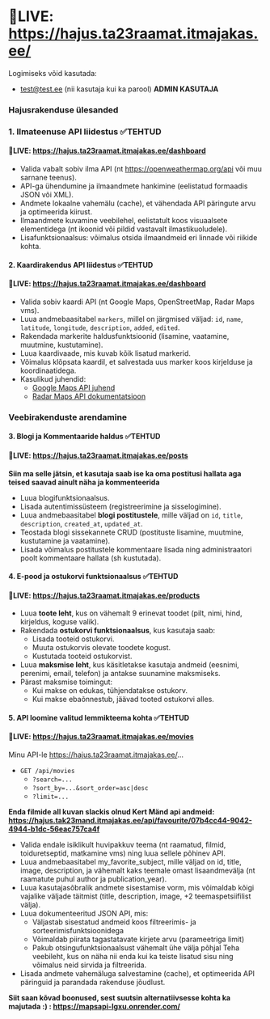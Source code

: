 # :door:LIVE: https://hajus.ta23raamat.itmajakas.ee/
Logimiseks võid kasutada: 
- test@test.ee (nii kasutaja kui ka parool) **ADMIN KASUTAJA**


### **Hajusrakenduse ülesanded**  
### **1. Ilmateenuse API liidestus**  :white_check_mark:TEHTUD
#### :door:LIVE: https://hajus.ta23raamat.itmajakas.ee/dashboard

- Valida vabalt sobiv ilma API (nt https://openweathermap.org/api või muu sarnane teenus).
- API-ga ühendumine ja ilmaandmete hankimine (eelistatud formaadis JSON või XML).
- Andmete lokaalne vahemälu (cache), et vähendada API päringute arvu ja optimeerida kiirust.
- Ilmaandmete kuvamine veebilehel, eelistatult koos visuaalsete elementidega (nt ikoonid või pildid vastavalt ilmastikuoludele).
- Lisafunktsionaalsus: võimalus otsida ilmaandmeid eri linnade või riikide kohta.

#### **2. Kaardirakendus API liidestus** :white_check_mark:TEHTUD
#### :door:LIVE: https://hajus.ta23raamat.itmajakas.ee/dashboard

- Valida sobiv kaardi API (nt Google Maps, OpenStreetMap, Radar Maps vms).
- Luua andmebaasitabel `markers`, millel on järgmised väljad: `id`, `name`, `latitude`, `longitude`, `description`, `added`, `edited`.
- Rakendada markerite haldusfunktsioonid (lisamine, vaatamine, muutmine, kustutamine).
- Luua kaardivaade, mis kuvab kõik lisatud markerid.
- Võimalus klõpsata kaardil, et salvestada uus marker koos kirjelduse ja koordinaatidega.
- Kasulikud juhendid:
  - [Google Maps API juhend](https://developers.google.com/maps/documentation/javascript/tutorial)
  - [Radar Maps API dokumentatsioon](https://radar.com/documentation/maps/maps)

### **Veebirakenduste arendamine** 
#### **3. Blogi ja Kommentaaride haldus** :white_check_mark:TEHTUD
#### :door:LIVE: https://hajus.ta23raamat.itmajakas.ee/posts

**Siin ma selle jätsin, et kasutaja saab ise ka oma postitusi hallata aga teised saavad ainult näha ja kommenteerida**
- Luua blogifunktsionaalsus.
- Lisada autentimissüsteem (registreerimine ja sisselogimine).
- Luua andmebaasitabel **blogi postitustele**, mille väljad on `id`, `title`, `description`, `created_at`, `updated_at`.
- Teostada blogi sissekannete CRUD (postituste lisamine, muutmine, kustutamine ja vaatamine).
- Lisada võimalus postitustele kommentaare lisada ning administraatori poolt kommentaare hallata (sh kustutada).

#### **4. E-pood ja ostukorvi funktsionaalsus** :white_check_mark:TEHTUD
#### :door:LIVE: https://hajus.ta23raamat.itmajakas.ee/products

- Luua **toote leht**, kus on vähemalt 9 erinevat toodet (pilt, nimi, hind, kirjeldus, koguse valik).
- Rakendada **ostukorvi funktsionaalsus**, kus kasutaja saab:
  - Lisada tooteid ostukorvi.
  - Muuta ostukorvis olevate toodete kogust.
  - Kustutada tooteid ostukorvist.
- Luua **maksmise leht**, kus käsitletakse kasutaja andmeid (eesnimi, perenimi, email, telefon) ja antakse suunamine maksmiseks.
- Pärast maksmise toimingut:
  - Kui makse on edukas, tühjendatakse ostukorv.
  - Kui makse ebaõnnestub, jäävad tooted ostukorvi alles.

#### **5. API loomine valitud lemmikteema kohta** :white_check_mark:TEHTUD
#### :door:LIVE: https://hajus.ta23raamat.itmajakas.ee/movies

Minu API-le https://hajus.ta23raamat.itmajakas.ee/...
- `GET /api/movies`
  - `?search=...`
  - `?sort_by=...&sort_order=asc|desc`
  - `?limit=...`

**Enda filmide all kuvan slackis olnud Kert Mänd api andmeid: https://hajus.tak23mand.itmajakas.ee/api/favourite/07b4cc44-9042-4944-b1dc-56eac757ca4f**

- Valida endale isiklikult huvipakkuv teema (nt raamatud, filmid, toiduretseptid, matkamine vms) ning luua sellele põhinev API.
- Luua andmebaasitabel my_favorite_subject, mille väljad on id, title, image, description, ja vähemalt kaks teemale omast lisaandmevälja (nt raamatute puhul author ja publication_year).
- Luua kasutajasõbralik andmete sisestamise vorm, mis võimaldab kõigi vajalike väljade täitmist (title, description, image, +2 teemaspetsiifilist välja).
- Luua dokumenteeritud JSON API, mis:
    - Väljastab sisestatud andmeid koos filtreerimis- ja sorteerimisfunktsioonidega
    - Võimaldab piirata tagastatavate kirjete arvu (parameetriga limit)
    - Pakub otsingufunktsionaalsust vähemalt ühe välja põhjal
  Teha veebileht, kus on näha nii enda kui ka teiste lisatud sisu ning võimalus neid sirvida ja filtreerida.
- Lisada andmete vahemäluga salvestamine (cache), et optimeerida API päringuid ja parandada rakenduse jõudlust.


**Siit saan kõvad boonused, sest suutsin alternatiivsesse kohta ka majutada :) : https://mapsapi-lgxu.onrender.com/**
